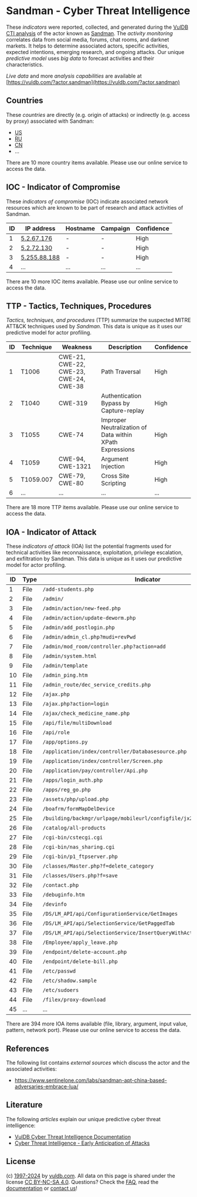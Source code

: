 # Sandman - Cyber Threat Intelligence

These _indicators_ were reported, collected, and generated during the [VulDB CTI analysis](https://vuldb.com/?kb.cti) of the actor known as [Sandman](https://vuldb.com/?actor.sandman). The _activity monitoring_ correlates data from social media, forums, chat rooms, and darknet markets. It helps to determine associated actors, specific activities, expected intentions, emerging research, and ongoing attacks. Our unique _predictive model_ uses _big data_ to forecast activities and their characteristics.

_Live data_ and more _analysis capabilities_ are available at [https://vuldb.com/?actor.sandman](https://vuldb.com/?actor.sandman)

## Countries

These _countries_ are directly (e.g. origin of attacks) or indirectly (e.g. access by proxy) associated with Sandman:

* [US](https://vuldb.com/?country.us)
* [RU](https://vuldb.com/?country.ru)
* [CN](https://vuldb.com/?country.cn)
* ...

There are 10 more country items available. Please use our online service to access the data.

## IOC - Indicator of Compromise

These _indicators of compromise_ (IOC) indicate associated network resources which are known to be part of research and attack activities of Sandman.

ID | IP address | Hostname | Campaign | Confidence
-- | ---------- | -------- | -------- | ----------
1 | [5.2.67.176](https://vuldb.com/?ip.5.2.67.176) | - | - | High
2 | [5.2.72.130](https://vuldb.com/?ip.5.2.72.130) | - | - | High
3 | [5.255.88.188](https://vuldb.com/?ip.5.255.88.188) | - | - | High
4 | ... | ... | ... | ...

There are 10 more IOC items available. Please use our online service to access the data.

## TTP - Tactics, Techniques, Procedures

_Tactics, techniques, and procedures_ (TTP) summarize the suspected MITRE ATT&CK techniques used by _Sandman_. This data is unique as it uses our predictive model for actor profiling.

ID | Technique | Weakness | Description | Confidence
-- | --------- | -------- | ----------- | ----------
1 | T1006 | CWE-21, CWE-22, CWE-23, CWE-24, CWE-38 | Path Traversal | High
2 | T1040 | CWE-319 | Authentication Bypass by Capture-replay | High
3 | T1055 | CWE-74 | Improper Neutralization of Data within XPath Expressions | High
4 | T1059 | CWE-94, CWE-1321 | Argument Injection | High
5 | T1059.007 | CWE-79, CWE-80 | Cross Site Scripting | High
6 | ... | ... | ... | ...

There are 18 more TTP items available. Please use our online service to access the data.

## IOA - Indicator of Attack

These _indicators of attack_ (IOA) list the potential fragments used for technical activities like reconnaissance, exploitation, privilege escalation, and exfiltration by Sandman. This data is unique as it uses our predictive model for actor profiling.

ID | Type | Indicator | Confidence
-- | ---- | --------- | ----------
1 | File | `/add-students.php` | High
2 | File | `/admin/` | Low
3 | File | `/admin/action/new-feed.php` | High
4 | File | `/admin/action/update-deworm.php` | High
5 | File | `/admin/add_postlogin.php` | High
6 | File | `/admin/admin_cl.php?mudi=revPwd` | High
7 | File | `/admin/mod_room/controller.php?action=add` | High
8 | File | `/admin/system.html` | High
9 | File | `/admin/template` | High
10 | File | `/admin_ping.htm` | High
11 | File | `/admin_route/dec_service_credits.php` | High
12 | File | `/ajax.php` | Medium
13 | File | `/ajax.php?action=login` | High
14 | File | `/ajax/check_medicine_name.php` | High
15 | File | `/api/file/multiDownload` | High
16 | File | `/api/role` | Medium
17 | File | `/app/options.py` | High
18 | File | `/application/index/controller/Databasesource.php` | High
19 | File | `/application/index/controller/Screen.php` | High
20 | File | `/application/pay/controller/Api.php` | High
21 | File | `/apps/login_auth.php` | High
22 | File | `/apps/reg_go.php` | High
23 | File | `/assets/php/upload.php` | High
24 | File | `/boafrm/formMapDelDevice` | High
25 | File | `/building/backmgr/urlpage/mobileurl/configfile/jx2_config.ini` | High
26 | File | `/catalog/all-products` | High
27 | File | `/cgi-bin/cstecgi.cgi` | High
28 | File | `/cgi-bin/nas_sharing.cgi` | High
29 | File | `/cgi-bin/p1_ftpserver.php` | High
30 | File | `/classes/Master.php?f=delete_category` | High
31 | File | `/classes/Users.php?f=save` | High
32 | File | `/contact.php` | Medium
33 | File | `/debuginfo.htm` | High
34 | File | `/devinfo` | Medium
35 | File | `/DS/LM_API/api/ConfigurationService/GetImages` | High
36 | File | `/DS/LM_API/api/SelectionService/GetPaggedTab` | High
37 | File | `/DS/LM_API/api/SelectionService/InsertQueryWithActiveRelationsReturnId` | High
38 | File | `/Employee/apply_leave.php` | High
39 | File | `/endpoint/delete-account.php` | High
40 | File | `/endpoint/delete-bill.php` | High
41 | File | `/etc/passwd` | Medium
42 | File | `/etc/shadow.sample` | High
43 | File | `/etc/sudoers` | Medium
44 | File | `/filex/proxy-download` | High
45 | ... | ... | ...

There are 394 more IOA items available (file, library, argument, input value, pattern, network port). Please use our online service to access the data.

## References

The following list contains _external sources_ which discuss the actor and the associated activities:

* https://www.sentinelone.com/labs/sandman-apt-china-based-adversaries-embrace-lua/

## Literature

The following _articles_ explain our unique predictive cyber threat intelligence:

* [VulDB Cyber Threat Intelligence Documentation](https://vuldb.com/?kb.cti)
* [Cyber Threat Intelligence - Early Anticipation of Attacks](https://www.scip.ch/en/?labs.20201022)

## License

(c) [1997-2024](https://vuldb.com/?kb.changelog) by [vuldb.com](https://vuldb.com/?kb.about). All data on this page is shared under the license [CC BY-NC-SA 4.0](https://creativecommons.org/licenses/by-nc-sa/4.0/). Questions? Check the [FAQ](https://vuldb.com/?kb.faq), read the [documentation](https://vuldb.com/?kb) or [contact us](https://vuldb.com/?contact)!
